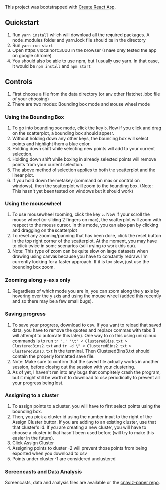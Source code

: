 This project was bootstrapped with [Create React App](https://github.com/facebook/create-react-app).

## Quickstart
1) Run `yarn install` which will download all the required packages. A node_modules folder and yarn.lock file should be in the directory
2) Run `yarn run start`
3) Open https://localhost:3000 in the browser (I have only tested the app on google chrome)
4) You should also be able to use npm, but I usually use yarn. In that case, it would be `npm install` and `npm start`

## Controls
1) First choose a file from the data directory (or any other Hatchet .bbc file of your choosing)
2) There are two modes: Bounding box mode and mouse wheel mode
   
### Using the Bounding Box
1) To go into bounding box mode, click the key `b`. Now if you click and drag on the scatterplot, a bounding box should appear.
2) Without holding down any other keys, the bounding box will select points and highlight them a blue color. 
3) Holding down shift while selecting new points will add to your current selection. 
4) Holding down shift while boxing in already selected points will remove points from your current selection.
5) The above method of selection applies to both the scatterplot and the linear plot.
6) If you hold down the metakey (command on mac or control on windows), then the scatterplot will zoom to the bounding box. (Note: This hasn't yet been tested on windows but it should work)
   
### Using the mousewheel
1) To use mousewheel zooming, click the key `z`. Now if your scroll the mouse wheel (or sliding 2 fingers on mac), the scatterplot will zoom with respect to the mouse cursor. In this mode, you can also pan by clicking and dragging on the scatterplot
2) To reset any zooming/panning that has been done, click the reset button in the top right corner of the scatterplot. At the moment, you may have to click twice in some scenarios (still trying to work this out).
3) Note: This type of zoom can be quite slow on large datasets when drawing using canvas because you have to constantly redraw. I'm currently looking for a faster approach. If it is too slow, just use the bounding box zoom.

### Zooming along y-axis only
1) Regardless of which mode you are in, you can zoom along the y axis by hovering over the y axis and using the mouse wheel (added this recently and so there may be a few small bugs).

### Saving progress
1) To save your progress, download to csv. If you want to reload that saved data, you have to remove the quotes and replace commas with tabs (I will attempt to automate this later).  One way to do this using unix/linux commands is to run `tr ',' '\t' < ClusteredBins.txt > ClusteredBins2.txt` and `tr -d \" < ClusteredBins2.txt > ClusteredBins3.txt` in the terminal. Then ClusteredBins3.txt should contain the properly formatted save file. 
2) Note: Make sure to confirm that the saved file actually works in another session, before closing out the session with your clustering. 
3) As of yet, I haven't run into any bugs that completely crash the program, but it might still be worth it to download to csv periodically to prevent all your progress being lost.

### Assigning to a cluster
1)  To assign points to a cluster, you will have to first select points using the bounding box. 
2)  Then, you pick a cluster id using the number input to the right of the Assign Cluster button. If you are adding to an existing cluster, use that that cluster's id. If you are creating a new cluster, you will have to choose a cluster id that hasn't been used before (will try to make this easier in the future).
3)  Click Assign Cluster
4)  Assigning points to cluster -2 will prevent those points from being exported when you download to csv
5)  Points under cluster -1 are considered unclustered

### Screencasts and Data Analysis
Screencasts, data and analysis files are available on the [cnaviz-paper repo](https://github.com/elkebir-group/cnaviz-paper).

